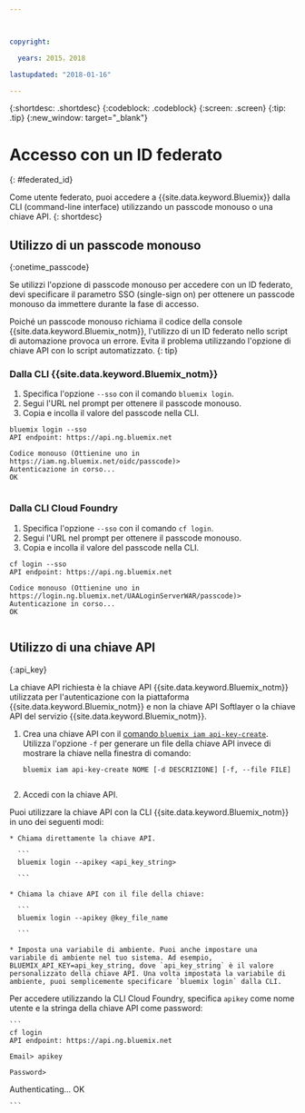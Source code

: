 ```yaml
---



copyright:

  years: 2015，2018

lastupdated: "2018-01-16"

---
```


{:shortdesc: .shortdesc}
{:codeblock: .codeblock}
{:screen: .screen}
{:tip: .tip}
{:new_window: target="_blank"}

# Accesso con un ID federato
{: #federated_id}

Come utente federato, puoi accedere a {{site.data.keyword.Bluemix}} dalla CLI (command-line interface) utilizzando un passcode monouso o una chiave API. 
{: shortdesc}

## Utilizzo di un passcode monouso
{:onetime_passcode}

Se utilizzi l'opzione di passcode monouso per accedere con un ID federato, devi specificare il parametro SSO (single-sign on) per ottenere un passcode monouso da immettere durante la fase di accesso. 

Poiché un passcode monouso richiama il codice della console {{site.data.keyword.Bluemix_notm}}, l'utilizzo di un ID federato nello script di automazione provoca un errore. Evita il problema utilizzando l'opzione di chiave API con lo script automatizzato. 
{: tip}

### Dalla CLI {{site.data.keyword.Bluemix_notm}}
1. Specifica l'opzione `--sso` con il comando `bluemix login`.
2. Segui l'URL nel prompt per ottenere il passcode monouso.
3. Copia e incolla il valore del passcode nella CLI.
    
  ``` 
  bluemix login --sso
  API endpoint: https://api.ng.bluemix.net
      
  Codice monouso (Ottienine uno in  https://iam.ng.bluemix.net/oidc/passcode)> 
  Autenticazione in corso...
  OK
      
  ```
  
### Dalla CLI Cloud Foundry
1. Specifica l'opzione `--sso` con il comando `cf login`. 
2. Segui l'URL nel prompt per ottenere il passcode monouso. 
3. Copia e incolla il valore del passcode nella CLI. 
    
  ```
  cf login --sso
  API endpoint: https://api.ng.bluemix.net
      
  Codice monouso (Ottienine uno in https://login.ng.bluemix.net/UAALoginServerWAR/passcode)>
  Autenticazione in corso...
  OK
      
  ```

## Utilizzo di una chiave API
{:api_key}

La chiave API richiesta è la chiave API {{site.data.keyword.Bluemix_notm}} utilizzata per l'autenticazione con la piattaforma {{site.data.keyword.Bluemix_notm}} e non la chiave API Softlayer o la chiave API del servizio {{site.data.keyword.Bluemix_notm}}.

1. Crea una chiave API con il [comando `bluemix iam api-key-create`](/docs/cli/reference/bluemix_cli/bx_cli.html#bluemix_iam_api_key_create). Utilizza l'opzione `-f` per generare un file della chiave API invece di mostrare la chiave nella finestra di comando:

   ```
   bluemix iam api-key-create NOME [-d DESCRIZIONE] [-f, --file FILE]
  
   ```

2. Accedi con la chiave API. 

  Puoi utilizzare la chiave API con la CLI {{site.data.keyword.Bluemix_notm}} in uno dei seguenti modi:
    
    * Chiama direttamente la chiave API.
  
      ```
      bluemix login --apikey <api_key_string>
    
      ```
    
    * Chiama la chiave API con il file della chiave: 
  
      ```
      bluemix login --apikey @key_file_name
    
      ```
    
    * Imposta una variabile di ambiente. Puoi anche impostare una variabile di ambiente nel tuo sistema. Ad esempio, BLUEMIX_API_KEY=api_key_string, dove `api_key_string` è il valore personalizzato della chiave API. Una volta impostata la variabile di ambiente, puoi semplicemente specificare `bluemix login` dalla CLI. 
  
  Per accedere utilizzando la CLI Cloud Foundry, specifica `apikey` come nome utente e la stringa della chiave API come password:

    ```
    cf login
    API endpoint: https://api.ng.bluemix.net
  
    Email> apikey
  
    Password>
Authenticating...
OK
  
    ```
